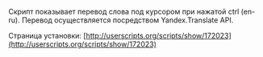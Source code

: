 Скрипт показывает перевод слова под курсором при нажатой ctrl (en-ru). Перевод осуществляется посредством Yandex.Translate API.

Страница установки: [http://userscripts.org/scripts/show/172023](http://userscripts.org/scripts/show/172023) 